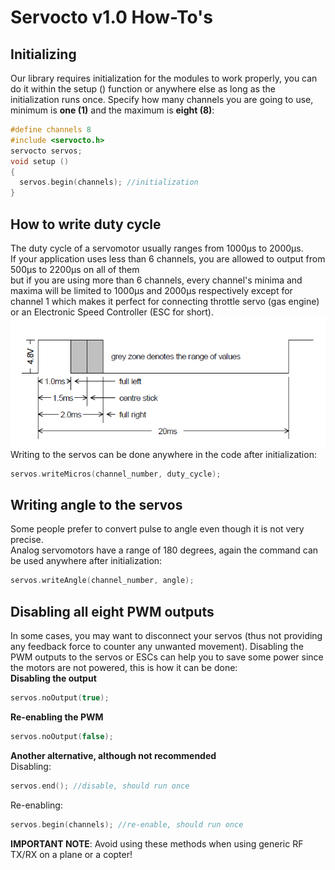 # Servocto v1.0 How-To's<br>

## Initializing<br>
Our library requires initialization for the modules to work properly, you can do it within the setup () function or anywhere else as long as the initialization runs once.
Specify how many channels you are going to use, minimum is **one (1)** and the maximum is **eight (8)**:<br>
``` cpp
#define channels 8
#include <servocto.h>
servocto servos;
void setup ()
{
  servos.begin(channels); //initialization
}
```

## How to write duty cycle<br>
The duty cycle of a servomotor usually ranges from 1000µs to 2000µs.<br>
If your application uses less than 6 channels, you are allowed to output from 500µs to 2200µs on all of them<br>
but if you are using more than 6 channels, every channel's minima and maxima will be limited to 1000µs and 2000µs respectively except for channel 1
which makes it perfect for connecting throttle servo (gas engine) or an Electronic Speed Controller (ESC for short). <br>
![Servomotor timing diagram, from M.E.C. Technical Note](https://github.com/Namixaridam/Servocto/blob/main/images/servo.png)<br>
Writing to the servos can be done anywhere in the code after initialization:
``` cpp
servos.writeMicros(channel_number, duty_cycle);
```

## Writing angle to the servos<br>
Some people prefer to convert pulse to angle even though it is not very precise.<br>
Analog servomotors have a range of 180 degrees, again the command can be used anywhere after initialization:<br>  
``` cpp
servos.writeAngle(channel_number, angle);
```

## Disabling all eight PWM outputs<br> 
In some cases, you may want to disconnect your servos (thus not providing any feedback force to counter any unwanted movement). Disabling the PWM outputs to the servos or ESCs can help you to save some power since the motors are not powered, this is how it can be done:<br>
   **Disabling the output**<br>
``` cpp
servos.noOutput(true);
```

   **Re-enabling the PWM**<br>
``` cpp
servos.noOutput(false);
```

  **Another alternative, although not recommended**<br>
Disabling:<br>
``` cpp
servos.end(); //disable, should run once
```
Re-enabling:<br>
``` cpp
servos.begin(channels); //re-enable, should run once
```
**IMPORTANT NOTE**: Avoid using these methods when using generic RF TX/RX on a plane or a copter!<br>
